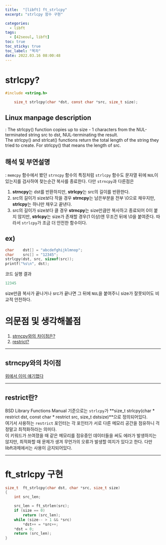 ```yaml
---
title:  "[libft] ft_strlcpy"
excerpt: "strlcpy 함수 구현"

categories:
  - libft
tags:
  - [42seoul, libft]
toc: true
toc_sticky: true
toc_label: "목차"
date: 2022.03.16 08:00:48
---
```


# strlcpy?

```c
#include <string.h>

    size_t strlcpy(char *dst, const char *src, size_t size);
```

## Linux manpage description    
: The strlcpy() function copies up to size - 1 characters from the NUL-terminated string src to dst, NUL-terminating the result.    
The strlcpy() and strlcat() functions return the total length of the string they tried to create. For strlcpy() that means the length of src.    

## 해석 및 부연설명    
:  `memcpy` 함수에서 봤던 `strncpy` 함수의 특징처럼 `strlcpy` 함수도 문자열 뒤에 `NUL`이 있는지를 검사하여 찾는순간 복사를 종료한다. 다만 `strncpy`과 다른점은 
1. **strncpy**는 dst를 반환하지만, **strlcpy**는 src의 길이를 반환한다.
2. src의 길이가 size보다 작을 경우 **strncpy**는 남은부분을 전부 \0으로 채우지만, **strlcpy**는 하나만 채우고 끝낸다.
3. src의 길이가 size보다 클 경우 **strncpy**는 size만큼만 복사하고 종료되어 0이 붙지 않지만, **strlcpy**는 size가 존재할 경우(1 이상)엔 무조건 뒤에 \0을 붙여준다. 따라서 `strlcpy`가 조금 더 안전한 함수이다.    

## ex)    
```c
char	dst[] = "abcdefghijklmnop";
char	src[] = "12345";
strlcpy(dst, src, sizeof(src));
printf("%s\n", dst);
```
코드 실행 결과
```c
12345
```
size만큼 복사가 끝나거나 src가 끝나면 그 뒤에 `NUL`을 붙여주니 size가 잘못되어도 비교적 안전하다.    

# 의문점 및 생각해볼점    
1. [strncpy와의 차이점은?](#strncpy와의-차이점)    
2. [restrict?](#restrict란)    

***

## strncpy와의 차이점
[위에서 이미 얘기했다](#해석-및-부연설명)

***

## restrict란?
BSD Library Functions Manual 기준으로는 `strlcpy`가 **size_t strlcpy(char * restrict dst, const char * restrict	src, size_t dstsize)**으로 정의되어있다.    
여기서 사용하는 `restrict` 포인터는 각 포인터가 서로 다른 메모리 공간을 점유하니 걱정말고 최적화하라는 의미다.    
이 키워드가 쓰여졌을 때 같은 메모리를 점유중인 데이터들을 써도 에러가 발생하지는 않지만, 최적화할 때 문제가 생겨 무언가의 오류가 발생할 여지가 있다고 한다. 다만 libft과제에서는 사용이 금지되어있다.    

***

# ft_strlcpy 구현

```c
size_t	ft_strlcpy(char dst, char *src, size_t size)
{
	int	src_len;

	src_len = ft_strlen(src);
	if (size == 0)
		return (src_len);
	while (size-- > 1 && *src)
		*dst++ = *src++;
	*dst = 0;
	return (src_len);
}

```

